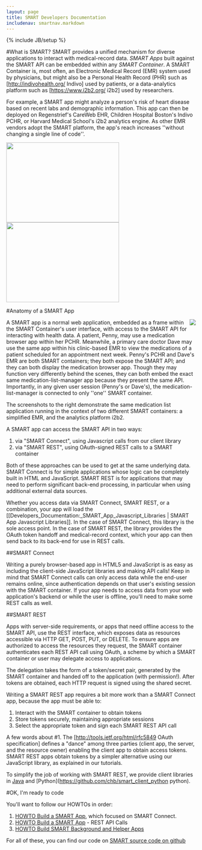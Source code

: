 ```yaml
---
layout: page
title: SMART Developers Documentation
includenav: smartnav.markdown
---
```

{% include JB/setup %}

<div id="toc"> </div>

#What is SMART?
SMART provides a unified mechanism for diverse applications to interact with medical-record data. <em>SMART Apps</em>
built against the SMART API can be embedded within any <em>SMART Container</em>. A SMART Container is, most often, an
Electronic Medical Record (EMR) system used by physicians, but might also be a Personal Health Record (PHR) such as
[http://indivohealth.org/ Indivo] used by patients, or a data-analytics platform such as [https://www.i2b2.org/ i2b2]
used by researchers.

For example, a SMART app might analyze a person's risk of heart disease based on recent labs and demographic
information. This app can then be deployed on Regenstrief's CareWeb EHR, Children Hospital Boston's Indivo PCHR, or
Harvard Medical School's i2b2 analytics engine. As other EMR vendors adopt the SMART platform, the app's reach increases
''without changing a single line of code''.

<a href="{{BASE_PATH}}/images/Demo.screenshot.smart-reference.png" target="_blank"><img src="{{BASE_PATH}}/images/Demo.screenshot.smart-reference.png" width="300" height="212">
</a>
<a href="{{BASE_PATH}}/images/Demo.screenshot.smart-i2b2.png" target="_blank">
<img src="{{BASE_PATH}}/images/Demo.screenshot.smart-i2b2.png" width="300" height="212">
</a>

#Anatomy of a SMART App

<a href="{{BASE_PATH}}/images/Anatomy-smart-app.png" target="_blank"><img src="{{BASE_PATH}}/images/Anatomy-smart-app.png" style="float: right"></a>

A SMART app is a normal web application, embedded as a frame within the SMART Container's user interface, with access to
the SMART API for interacting with health data. A patient, Penny, may use a medication browser app within her PCHR.
Meanwhile, a primary care doctor Dave may use the same app within his clinic-based EMR to view the medications of a
patient scheduled for an appointment next week. Penny's PCHR and Dave's EMR are both SMART containers; they both expose
the SMART API; and they can both display the medication browser app. Though they may function very differently behind
the scenes, they can both embed the exact same medication-list-manager app because they present the same API.
Importantly, in any given user session (Penny's or Dave's), the medication-list-manager is connected to only ''one''
SMART container.

The screenshots to the right demonstrate the same medication list application running in the context of two different
SMART containers: a simplified EMR, and the analytics platform i2b2.

A SMART app can access the SMART API in two ways:

1. via "SMART Connect", using Javascript calls from our client library
2. via "SMART REST", using OAuth-signed REST calls to a SMART container

Both of these approaches can be used to get at the same underlying data. SMART Connect is for simple applications whose
logic can be completely built in HTML and JavaScript. SMART REST is for applications that may need to perform
significant back-end processing, in particular when using additional external data sources.

Whether you access data via SMART Connect, SMART REST, or a combination, your app will load the
[[Developers_Documentation:_SMART_App_Javascript_Libraries |
SMART App Javascript Libraries]]. In the case of SMART Connect, this library is the sole access point. In the case of
SMART REST, the library provides the OAuth token handoff and medical-record context, which your app can then send back
to its back-end for use in REST calls. 

##SMART Connect

Writing a purely browser-based app in HTML5 and JavaScript is as easy as including the client-side JavaScript libraries
and making API calls!  Keep in mind that SMART Connect calls can only access data while the end-user remains online,
since authentication depends on that user's existing session with the SMART container. If your app needs to access data
from your web application's backend or while the user is offline, you'll need to make some REST calls as well.

##SMART REST

Apps with server-side requirements, or apps that need offline access to the SMART API, use the REST interface, which
exposes data as resources accessible via HTTP GET, POST, PUT, or DELETE.  To ensure apps are authorized to access the
resources
they request, the SMART container authenticates each REST API call using OAuth, a scheme by which a SMART container or
user may delegate
access to applications.

The delegation takes the form of a token/secret pair, generated by the SMART container and handed off to the application
(with permission!). After tokens are obtained, each HTTP request is signed using the shared secret.

Writing a SMART REST app requires a bit more work than a SMART Connect app, because the app must be able to:

1.  Interact with the SMART container to obtain tokens
2.  Store tokens securely, maintaining appropriate sessions
3.  Select the appropriate token and sign each SMART REST API call

A few words about #1.  The [http://tools.ietf.org/html/rfc5849 OAuth specification] defines a "dance" among three
parties (client app, the server, and the resource owner) enabling the client app to obtain access tokens. SMART REST
apps obtain tokens by a simpler alternative using our JavaScript library, as explained in our tutorials.

To simplify the job of working with SMART REST, we provide client libraries in
[Java](https://github.com/chb/smart_client_java) and [Python](https://github.com/chb/smart_client_python python).

#OK, I'm ready to code

You'll want to follow our HOWTOs in order:

1. [HOWTO Build a SMART App](howto/build_a_smart_app), which focused on SMART Connect.
2. [HOWTO Build a SMART App](howto/build_a_rest_app) - REST API Calls
3. [HOWTO Build SMART Background and Helper Apps](howto/background_and_helper_apps)

For all of these, you can find our code on [SMART source code on github](https://github.com/chb/)
